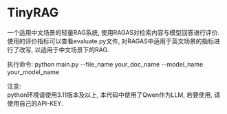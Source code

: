 # TinyRAG
一个适用中文场景的轻量RAG系统, 使用RAGAS对检索内容与模型回答进行评价. 使用的评价指标可以查看evaluate.py文件, 对RAGAS中适用于英文场景的指标进行了改写, 以适用于中文场景下的RAG.  

执行命令: python main.py --file_name your_doc_name --model_name your_model_name

注意:  
python环境请使用3.11版本及以上, 本代码中使用了Qwen作为LLM, 若要使用, 请使用自己的API-KEY.
